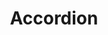 ---
layout: pattern
categories: [patterns, accordion]
title: Accordion
type: [sub-nav-item]
permalink: /patterns/accordion/
variations: true
overview:  An accordion is a list of headers that hide or reveal additional content when selected. They are helpful for keeping pages clean and easy to navigate.
description: |
    An accordion is a list of headers that hide or reveal additional content when selected. They are helpful for keeping pages clean and easy to navigate.

usa-link: "https://designsystem.digital.gov/components/accordion/"
specification: |
    In general, all accordions are closed on default. In some cases it maybe aventagious to have the first accordion in open state on load, but this technique should be used sparingly.

    #### Default Accordion
    - On click of a closed accordion bar, the accordion slides open to reveal the content inside, and the fa-plus icon switches to fa-minus. Any other open accordion will close.
    - On click of an open accordion bar, the accordion slides shut and the fa-minus icon is switched to the fa-plus.
    
    #### Multi-Select Accordion

    - On click of a closed accordion bar, the accordion slides open to reveal the content inside, and the fa-plus icon switches to fa-minus. Any other open accordion stays open.
    - On click of an open accordion bar, the accordion slides shut and the fa-minus icon is switched to the fa-plus.

    This component uses javascript functionality to work. Please see the documentation on USWDS for more information.
spec:
    - name: heading
      type: plain text
      class: usa-accordion__heading
      required: yes
      content: 80 characters
      example: "First Amendment"
      notes:
    - name: body
      type: plain text
      class: usa-accordion__content
      required: yes
      content: 500 characters
      example: |
        "Congress shall make no law respecting an establishment of religion, or prohibiting the free exercise thereof; or abridging the freedom of speech, or of the press; or the right of the people peaceably to assemble, and to petition the Government for a redress of grievances."
      notes:
    - name: button
      type:  button
      class: usa-accordion__button
      required: yes
      content: 20 characters
      example: "Find out more"
      notes:
designfile:
  - variable: accordion
    dataType: array
    desc: All accordion items that will be displayed.
  - variable: title
    dataType: string
    desc: Title of the accordion.
  - variable: content
    dataType: string
    desc: Content that will be included in the accordion.

accordion:
  - title: Accordion item 1
    content: accordion item 1 content
  - title: Accordion item 2
    content: accordion item 2 content
  - title: Accordion item 3
    content: accordion item 3 content

### Paths to view design and code... 
## designimg: can be used to show an image of the design until a coded version can be created. The htmlpath & csspath should be located in the pattens folder. Read more about creating coded components in /docs/creating-patterns 
# designimg: 
htmlpath: patterns/accordion/accordion.md
csspath: patterns/accordion/index.scss
---